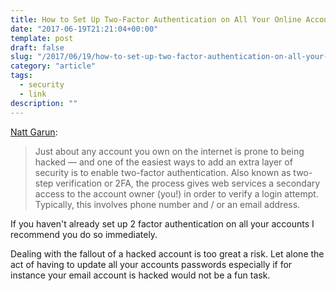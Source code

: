 ```yaml
---
title: How to Set Up Two-Factor Authentication on All Your Online Accounts
date: "2017-06-19T21:21:04+00:00"
template: post
draft: false
slug: "/2017/06/19/how-to-set-up-two-factor-authentication-on-all-your-online-accounts/"
category: "article"
tags:
  - security
  - link
description: ""
---
```


<a href="https://www.theverge.com/2017/6/17/15772142/how-to-set-up-two-factor-authentication">Natt Garun</a>:

<blockquote>Just about any account you own on the internet is prone to being hacked — and one of the easiest ways to add an extra layer of security is to enable two-factor authentication. Also known as two-step verification or 2FA, the process gives web services a secondary access to the account owner (you!) in order to verify a login attempt. Typically, this involves phone number and / or an email address.</blockquote>
If you haven't already set up 2 factor authentication on all your accounts I recommend you do so immediately.

Dealing with the fallout of a hacked account is too great a risk. Let alone the act of having to update all your accounts passwords especially if for instance your email account is hacked would not be a fun task.
